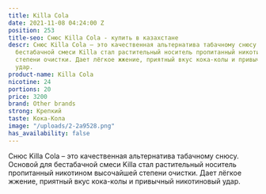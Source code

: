 ```yaml
---
title: Killa Cola
date: 2021-11-08 04:24:00 Z
position: 253
title-seo: Снюс Killa Cola - купить в казахстане
descr: Снюс Killa Cola – это качественная альтернатива табачному снюсу. Основой для
  бестабачной смеси Killa стал растительный носитель пропитанный никотином высочайшей
  степени очистки. Дает лёгкое жжение, приятный вкус кока-колы и привычный никотиновый
  удар.
product-name: Killa Cola
nicotine: 24
portions: 20
price: 3200
brand: Other brands
strong: Крепкий
taste: Кока-Кола
image: "/uploads/2-2a9528.png"
has_availability: false
---
```


Снюс Killa Cola – это качественная альтернатива табачному снюсу. Основой для бестабачной смеси Killa стал растительный носитель пропитанный никотином высочайшей степени очистки. Дает лёгкое жжение, приятный вкус кока-колы и привычный никотиновый удар.
